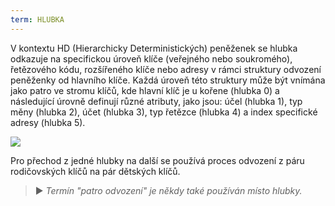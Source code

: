 ```yaml
---
term: HLUBKA
---
```


V kontextu HD (Hierarchicky Deterministických) peněženek se hlubka odkazuje na specifickou úroveň klíče (veřejného nebo soukromého), řetězového kódu, rozšířeného klíče nebo adresy v rámci struktury odvození peněženky od hlavního klíče. Každá úroveň této struktury může být vnímána jako patro ve stromu klíčů, kde hlavní klíč je u kořene (hlubka 0) a následující úrovně definují různé atributy, jako jsou:
účel (hlubka 1), typ měny (hlubka 2), účet (hlubka 3), typ řetězce (hlubka 4) a index specifické adresy (hlubka 5).

![](../../dictionnaire/assets/18.png)

Pro přechod z jedné hlubky na další se používá proces odvození z páru rodičovských klíčů na pár dětských klíčů.

> ► *Termín "patro odvození" je někdy také používán místo hlubky.*